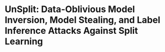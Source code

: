 # UnSplit: Data-Oblivious Model Inversion, Model Stealing, and Label Inference Attacks Against Split Learning